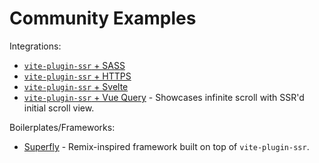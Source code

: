 # Community Examples

Integrations:
 - [`vite-plugin-ssr` + SASS](https://github.com/brillout/vite-plugin-ssr-sass)
 - [`vite-plugin-ssr` + HTTPS](https://github.com/aral/vite-plugin-ssr-with-tls)
 - [`vite-plugin-ssr` + Svelte](https://github.com/aral/vite-plugin-ssr-svelte)
 - [`vite-plugin-ssr` + Vue Query](https://github.com/wobsoriano/vite-plugin-ssr-vue-query) - Showcases infinite scroll with SSR'd initial scroll view.

Boilerplates/Frameworks:
 - [Superfly](https://github.com/deckchairlabs/superfly) - Remix-inspired framework built on top of `vite-plugin-ssr`.
